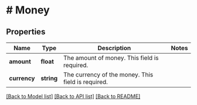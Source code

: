 # # Money

## Properties

Name | Type | Description | Notes
------------ | ------------- | ------------- | -------------
**amount** | **float** | The amount of money. This field is required. |
**currency** | **string** | The currency of the money. This field is required. |

[[Back to Model list]](../../README.md#models) [[Back to API list]](../../README.md#endpoints) [[Back to README]](../../README.md)
